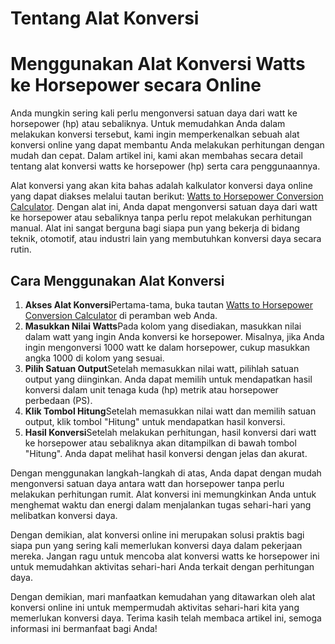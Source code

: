 Tentang Alat Konversi
=====================

Menggunakan Alat Konversi Watts ke Horsepower secara Online
===========================================================

Anda mungkin sering kali perlu mengonversi satuan daya dari watt ke horsepower (hp) atau sebaliknya. Untuk memudahkan Anda dalam melakukan konversi tersebut, kami ingin memperkenalkan sebuah alat konversi online yang dapat membantu Anda melakukan perhitungan dengan mudah dan cepat. Dalam artikel ini, kami akan membahas secara detail tentang alat konversi watts ke horsepower (hp) serta cara penggunaannya.

Alat konversi yang akan kita bahas adalah kalkulator konversi daya online yang dapat diakses melalui tautan berikut: [Watts to Horsepower Conversion Calculator](https://www.onlinecalculatorsfree.com/id/convert/watts-to-horsepower.html). Dengan alat ini, Anda dapat mengonversi satuan daya dari watt ke horsepower atau sebaliknya tanpa perlu repot melakukan perhitungan manual. Alat ini sangat berguna bagi siapa pun yang bekerja di bidang teknik, otomotif, atau industri lain yang membutuhkan konversi daya secara rutin.

Cara Menggunakan Alat Konversi
------------------------------

1. **Akses Alat Konversi**Pertama-tama, buka tautan [Watts to Horsepower Conversion Calculator](https://www.onlinecalculatorsfree.com/id/convert/watts-to-horsepower.html) di peramban web Anda.
2. **Masukkan Nilai Watts**Pada kolom yang disediakan, masukkan nilai dalam watt yang ingin Anda konversi ke horsepower. Misalnya, jika Anda ingin mengonversi 1000 watt ke dalam horsepower, cukup masukkan angka 1000 di kolom yang sesuai.
3. **Pilih Satuan Output**Setelah memasukkan nilai watt, pilihlah satuan output yang diinginkan. Anda dapat memilih untuk mendapatkan hasil konversi dalam unit tenaga kuda (hp) metrik atau horsepower perbedaan (PS).
4. **Klik Tombol Hitung**Setelah memasukkan nilai watt dan memilih satuan output, klik tombol "Hitung" untuk mendapatkan hasil konversi.
5. **Hasil Konversi**Setelah melakukan perhitungan, hasil konversi dari watt ke horsepower atau sebaliknya akan ditampilkan di bawah tombol "Hitung". Anda dapat melihat hasil konversi dengan jelas dan akurat.

Dengan menggunakan langkah-langkah di atas, Anda dapat dengan mudah mengonversi satuan daya antara watt dan horsepower tanpa perlu melakukan perhitungan rumit. Alat konversi ini memungkinkan Anda untuk menghemat waktu dan energi dalam menjalankan tugas sehari-hari yang melibatkan konversi daya.

Dengan demikian, alat konversi online ini merupakan solusi praktis bagi siapa pun yang sering kali memerlukan konversi daya dalam pekerjaan mereka. Jangan ragu untuk mencoba alat konversi watts ke horsepower ini untuk memudahkan aktivitas sehari-hari Anda terkait dengan perhitungan daya.

Dengan demikian, mari manfaatkan kemudahan yang ditawarkan oleh alat konversi online ini untuk mempermudah aktivitas sehari-hari kita yang memerlukan konversi daya. Terima kasih telah membaca artikel ini, semoga informasi ini bermanfaat bagi Anda!